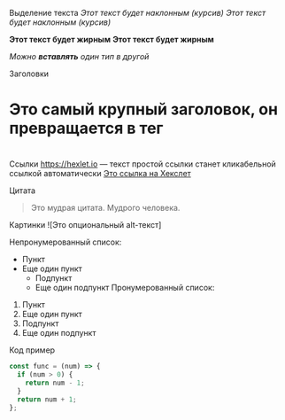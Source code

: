 Выделение текста
*Этот текст будет наклонным (курсив)*
_Этот текст будет наклонным (курсив)_

**Этот текст будет жирным**
__Этот текст будет жирным__

_Можно **вставлять** один тип в другой_

Заголовки
# Это самый крупный заголовок, он превращается в тег <h1>
## <h2>
### <h3>
#### <h4>
##### <h5>
###### <h6>

Ссылки
https://hexlet.io — текст простой ссылки станет кликабельной ссылкой автоматически
[Это ссылка на Хекслет](https://hexlet.io)

Цитата
> Это мудрая цитата.
> Мудрого человека.

Картинки
![Это опциональный alt-текст]

Непронумерованный список:
* Пункт
* Еще один пункт
  * Подпункт
  * Еще один подпункт
Пронумерованный список:
1. Пункт
1. Еще один пункт
  1. Подпункт
  1. Еще один подпункт

Код пример
```javascript
const func = (num) => {
  if (num > 0) {
    return num - 1;
  }
  return num + 1;
};
```  
